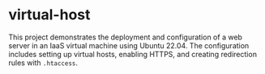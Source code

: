 # virtual-host
This project demonstrates the deployment and configuration of a web server in an IaaS virtual machine using Ubuntu 22.04. The configuration includes setting up virtual hosts, enabling HTTPS, and creating redirection rules with `.htaccess`.
